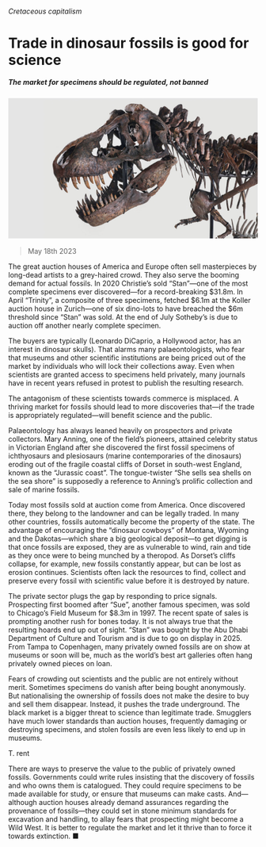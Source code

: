 ###### Cretaceous capitalism

# Trade in dinosaur fossils is good for science 

##### The market for specimens should be regulated, not banned 

![image](images/20230520_LDP002.jpg) 

> May 18th 2023 

The great auction houses of America and Europe often sell masterpieces by long-dead artists to a grey-haired crowd. They also serve the booming demand for actual fossils. In 2020 Christie’s sold “Stan”—one of the most complete specimens ever discovered—for a record-breaking $31.8m. In April “Trinity”, a composite of three  specimens, fetched $6.1m at the Koller auction house in Zurich—one of six dino-lots to have breached the $6m threshold since “Stan” was sold. At the end of July Sotheby’s is due to auction off another nearly complete specimen.

The buyers are typically  (Leonardo DiCaprio, a Hollywood actor, has an interest in dinosaur skulls). That alarms many palaeontologists, who fear that museums and other scientific institutions are being priced out of the market by individuals who will lock their collections away. Even when scientists are granted access to specimens held privately, many journals have in recent years refused in protest to publish the resulting research.

The antagonism of these scientists towards commerce is misplaced. A thriving market for fossils should lead to more discoveries that—if the trade is appropriately regulated—will benefit science and the public.

Palaeontology has always leaned heavily on prospectors and private collectors. Mary Anning, one of the field’s pioneers, attained celebrity status in Victorian England after she discovered the first fossil specimens of ichthyosaurs and plesiosaurs (marine contemporaries of the dinosaurs) eroding out of the fragile coastal cliffs of Dorset in south-west England, known as the “Jurassic coast”. The tongue-twister “She sells sea shells on the sea shore” is supposedly a reference to Anning’s prolific collection and sale of marine fossils.

Today most fossils sold at auction come from America. Once discovered there, they belong to the landowner and can be legally traded. In many other countries, fossils automatically become the property of the state. The advantage of encouraging the “dinosaur cowboys” of Montana, Wyoming and the Dakotas—which share a big geological deposit—to get digging is that once fossils are exposed, they are as vulnerable to wind, rain and tide as they once were to being munched by a theropod. As Dorset’s cliffs collapse, for example, new fossils constantly appear, but can be lost as erosion continues. Scientists often lack the resources to find, collect and preserve every fossil with scientific value before it is destroyed by nature.

The private sector plugs the gap by responding to price signals. Prospecting first boomed after “Sue”, another famous  specimen, was sold to Chicago’s Field Museum for $8.3m in 1997. The recent spate of sales is prompting another rush for bones today. It is not always true that the resulting hoards end up out of sight. “Stan” was bought by the Abu Dhabi Department of Culture and Tourism and is due to go on display in 2025. From Tampa to Copenhagen, many privately owned fossils are on show at museums or soon will be, much as the world’s best art galleries often hang privately owned pieces on loan.

Fears of crowding out scientists and the public are not entirely without merit. Sometimes specimens do vanish after being bought anonymously. But nationalising the ownership of fossils does not make the desire to buy and sell them disappear. Instead, it pushes the trade underground. The black market is a bigger threat to science than legitimate trade. Smugglers have much lower standards than auction houses, frequently damaging or destroying specimens, and stolen fossils are even less likely to end up in museums.

T. rent

There are ways to preserve the value to the public of privately owned fossils. Governments could write rules insisting that the discovery of fossils and who owns them is catalogued. They could require specimens to be made available for study, or ensure that museums can make casts. And—although auction houses already demand assurances regarding the provenance of fossils—they could set in stone minimum standards for excavation and handling, to allay fears that prospecting might become a Wild West. It is better to regulate the market and let it thrive than to force it towards extinction. ■

